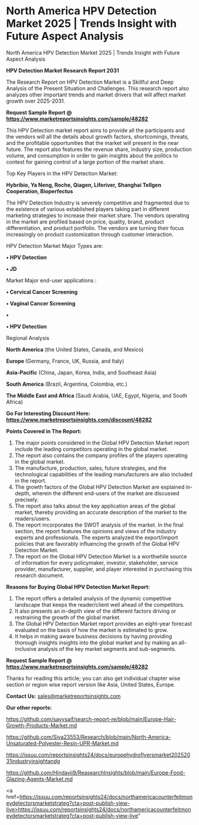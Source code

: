 # North America HPV Detection Market 2025 | Trends Insight with Future Aspect Analysis
North America HPV Detection Market 2025 | Trends Insight with Future Aspect Analysis

<strong>HPV Detection Market Research Report 2031</strong>

The Research Report on HPV Detection Market is a Skillful and Deep Analysis of the Present Situation and Challenges. This research report also analyzes other important trends and market drivers that will affect market growth over 2025-2031.

<strong>Request Sample Report @ <a href=https://www.marketreportsinsights.com/sample/48282>https://www.marketreportsinsights.com/sample/48282</a></strong>

This HPV Detection market report aims to provide all the participants and the vendors will all the details about growth factors, shortcomings, threats, and the profitable opportunities that the market will present in the near future. The report also features the revenue share, industry size, production volume, and consumption in order to gain insights about the politics to contest for gaining control of a large portion of the market share.

Top Key Players in the HPV Detection Market:

<strong>Hybribio, Ya Neng, Roche, Qiagen, Liferiver, Shanghai Tellgen Cooperation, Bioperfectus</strong>

The HPV Detection Industry is severely competitive and fragmented due to the existence of various established players taking part in different marketing strategies to increase their market share. The vendors operating in the market are profiled based on price, quality, brand, product differentiation, and product portfolio. The vendors are turning their focus increasingly on product customization through customer interaction.

HPV Detection Market Major Types are:

<strong>•  HPV Detection

•  JD</strong>

Market Major end-user applications :

<strong>•  Cervical Cancer Screening

•  Vaginal Cancer Screening

•  

•  HPV Detection</strong>

Regional Analysis

</u><strong><b>North America</b></strong> (the United States, Canada, and Mexico)

<strong><b>Europe </b></strong>(Germany, France, UK, Russia, and Italy)

<strong><b>Asia-Pacific</b></strong> (China, Japan, Korea, India, and Southeast Asia)

<strong><b>South America</b></strong> (Brazil, Argentina, Colombia, etc.)

<strong><b>The Middle East and Africa</b></strong> (Saudi Arabia, UAE, Egypt, Nigeria, and South Africa)

<strong>Go For Interesting Discount Here: <a href=https://www.marketreportsinsights.com/discount/48282>https://www.marketreportsinsights.com/discount/48282</a></strong>

<strong>Points Covered in The Report:</strong>
<ol>
  <li>The major points considered in the Global HPV Detection Market report include the leading competitors operating in the global market.</li>
  <li>The report also contains the company profiles of the players operating in the global market.</li>
  <li>The manufacture, production, sales, future strategies, and the technological capabilities of the leading manufacturers are also included in the report.</li>
  <li>The growth factors of the Global HPV Detection Market are explained in-depth, wherein the different end-users of the market are discussed precisely.</li>
  <li>The report also talks about the key application areas of the global market, thereby providing an accurate description of the market to the readers/users.</li>
  <li>The report incorporates the SWOT analysis of the market. In the final section, the report features the opinions and views of the industry experts and professionals. The experts analyzed the export/import policies that are favorably influencing the growth of the Global HPV Detection Market.</li>
  <li>The report on the Global HPV Detection Market is a worthwhile source of information for every policymaker, investor, stakeholder, service provider, manufacturer, supplier, and player interested in purchasing this research document.</li>
</ol>
<strong>Reasons for Buying Global HPV Detection Market Report:</strong>

<ol>
  <li>The report offers a detailed analysis of the dynamic competitive landscape that keeps the reader/client well ahead of the competitors.</li>
  <li>It also presents an in-depth view of the different factors driving or restraining the growth of the global market.</li>
  <li>The Global HPV Detection Market report provides an eight-year forecast evaluated on the basis of how the market is estimated to grow.</li>
  <li>It helps in making aware business decisions by having providing thorough insights insights into the global market and by making an all-inclusive analysis of the key market segments and sub-segments.</li>
</ol>
<strong>Request Sample Report @ <a href=https://www.marketreportsinsights.com/sample/48282>https://www.marketreportsinsights.com/sample/48282</a></strong>


Thanks for reading this article; you can also get individual chapter wise section or region wise report version like Asia, United States, Europe.

<strong>Contact Us:</strong>
sales@marketreportsinsights.com

<strong>Our other reports:</strong>

<a href=https://github.com/sayysaif/search-report-re/blob/main/Europe-Hair-Growth-Products-Market.md>https://github.com/sayysaif/search-report-re/blob/main/Europe-Hair-Growth-Products-Market.md</a>

<a href=https://github.com/Siya23553/Research/blob/main/North-America-Unsaturated-Polyester-Resin-UPR-Market.md>https://github.com/Siya23553/Research/blob/main/North-America-Unsaturated-Polyester-Resin-UPR-Market.md</a>

<a href=https://issuu.com/reportsinsights24/docs/europehydroflyersmarket20252031industryinsightandg>https://issuu.com/reportsinsights24/docs/europehydroflyersmarket20252031industryinsightandg</a>

<a href=https://github.com/Hindavii9/ReasearchInsights/blob/main/Europe-Food-Glazing-Agents-Market.md>https://github.com/Hindavii9/ReasearchInsights/blob/main/Europe-Food-Glazing-Agents-Market.md</a>

<a href=https://issuu.com/reportsinsights24/docs/northamericacounterfeitmoneydetectorsmarketstrateg?cta=post-publish-view-live>https://issuu.com/reportsinsights24/docs/northamericacounterfeitmoneydetectorsmarketstrateg?cta=post-publish-view-live</a>"
